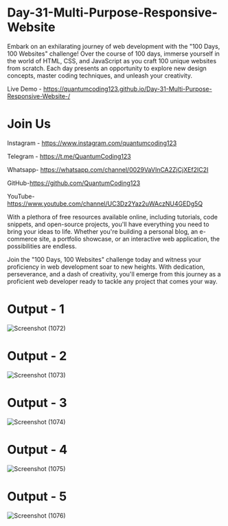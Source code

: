 # Day-31-Multi-Purpose-Responsive-Website
Embark on an exhilarating journey of web development with the "100 Days, 100 Websites" challenge! Over the course of 100 days, immerse yourself in the world of HTML, CSS, and JavaScript as you craft 100 unique websites from scratch. Each day presents an opportunity to explore new design concepts, master coding techniques, and unleash your creativity.

Live Demo - https://quantumcoding123.github.io/Day-31-Multi-Purpose-Responsive-Website-/

# Join Us

Instagram - https://www.instagram.com/quantumcoding123

Telegram - https://t.me/QuantumCoding123

Whatsapp- https://whatsapp.com/channel/0029VaVInCA2ZjCjXEf2IC2I

GitHub-https://github.com/QuantumCoding123

YouTube-https://www.youtube.com/channel/UC3Dz2Yaz2uWAczNU4GEDg5Q

With a plethora of free resources available online, including tutorials, code snippets, and open-source projects, you'll have everything you need to bring your ideas to life. Whether you're building a personal blog, an e-commerce site, a portfolio showcase, or an interactive web application, the possibilities are endless.

Join the "100 Days, 100 Websites" challenge today and witness your proficiency in web development soar to new heights. With dedication, perseverance, and a dash of creativity, you'll emerge from this journey as a proficient web developer ready to tackle any project that comes your way.

# Output - 1

![Screenshot (1072)](https://github.com/user-attachments/assets/48890355-ed37-47af-9d44-2c9a864e076e)

# Output - 2
![Screenshot (1073)](https://github.com/user-attachments/assets/d9e2489b-91e4-4091-b9db-afa5c8fc1c81)

# Output - 3

![Screenshot (1074)](https://github.com/user-attachments/assets/63552a9a-45cf-4c57-ad53-5ac54f5e8ce0)

# Output - 4

![Screenshot (1075)](https://github.com/user-attachments/assets/404d3193-910c-44a2-8ca8-5acbd013f130)

# Output - 5

![Screenshot (1076)](https://github.com/user-attachments/assets/1d87c947-4005-40ee-95b8-06abc0385119)

